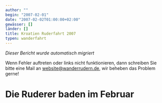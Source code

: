 ```yaml
---
author: ""
begin: "2007-02-01"
date: "2007-02-02T01:00:00+02:00"
gewässer: []
länder: []
title: Kroatien Ruderfahrt 2007
typen: wanderfahrt
---
```



*Dieser Bericht wurde automatisch migriert*

Wenn Fehler auftreten oder links nicht funktionieren, dann schreiben Sie bitte eine Mail an website@wanderrudern.de, wir beheben das Problem gerne!



# Die Ruderer baden im Februar


